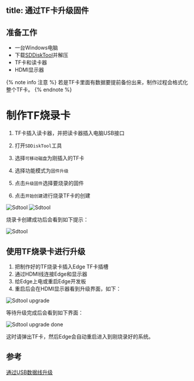 title:  通过TF卡升级固件
---

## 准备工作

* 一台Windows电脑
* 下载[SDDiskTool](https://dl.khadas.com/Tools/SDDiskTool_zh_v1.53.zip)并解压
* TF卡和读卡器
* HDMI显示器

{% note info 注意 %}
若是TF卡里面有数据要提前备份出来，制作过程会格式化整个TF卡。
{% endnote %}

# 制作TF烧录卡

1. TF卡插入读卡器，并把读卡器插入电脑USB接口

2. 打开`SDDiskTool`工具

3. 选择`可移动磁盘`为刚插入的TF卡

4. 选择功能模式为`固件升级`

5. 点击`升级固件`选择要烧录的固件

6. 点击`开始创建`进行烧录TF卡的创建

![Sdtool](/linux/images/edge/Sdtool_zh_1.png)
![Sdtool](/linux/images/edge/Sdtool_zh_2.png)

烧录卡创建成功后会看到如下提示：

![Sdtool](/linux/images/edge/Sdtool_zh_3.png)

## 使用TF烧录卡进行升级

1. 把制作好的TF烧录卡插入Edge TF卡插槽
2. 通过HDMI线连接Edge和显示器
3. 给Edge上电或重启Edge开发板
4. 重启后会在HDMI显示器看到升级界面，如下：

![Sdtool upgrade](/linux/images/edge/Sd_upgrade.JPG)

等待升级完成后会看到如下界面：

![Sdtool upgrade done](/linux/images/edge/Sd_upgrade_done.JPG)

这时请弹出TF卡，然后Edge会自动重启进入到刚烧录好的系统。

## 参考

[通过USB数据线升级](/linux/zh-cn/edge/UpgradeViaUSBCable.html)
